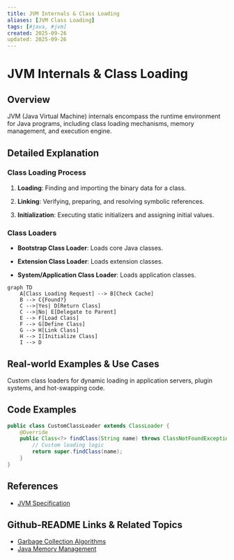 ```yaml
---
title: JVM Internals & Class Loading
aliases: [JVM Class Loading]
tags: [#java, #jvm]
created: 2025-09-26
updated: 2025-09-26
---
```


# JVM Internals & Class Loading

## Overview

JVM (Java Virtual Machine) internals encompass the runtime environment for Java programs, including class loading mechanisms, memory management, and execution engine.

## Detailed Explanation

### Class Loading Process

1. **Loading**: Finding and importing the binary data for a class.

2. **Linking**: Verifying, preparing, and resolving symbolic references.

3. **Initialization**: Executing static initializers and assigning initial values.

### Class Loaders

- **Bootstrap Class Loader**: Loads core Java classes.

- **Extension Class Loader**: Loads extension classes.

- **System/Application Class Loader**: Loads application classes.

```mermaid
graph TD
    A[Class Loading Request] --> B[Check Cache]
    B --> C{Found?}
    C -->|Yes| D[Return Class]
    C -->|No| E[Delegate to Parent]
    E --> F[Load Class]
    F --> G[Define Class]
    G --> H[Link Class]
    H --> I[Initialize Class]
    I --> D
```

## Real-world Examples & Use Cases

Custom class loaders for dynamic loading in application servers, plugin systems, and hot-swapping code.

## Code Examples

```java
public class CustomClassLoader extends ClassLoader {
    @Override
    public Class<?> findClass(String name) throws ClassNotFoundException {
        // Custom loading logic
        return super.findClass(name);
    }
}
```

## References

- [JVM Specification](https://docs.oracle.com/javase/specs/jvms/se21/html/)

## Github-README Links & Related Topics

- [Garbage Collection Algorithms](../garbage-collection-algorithms/)
- [Java Memory Management](../java-memory-management/)
